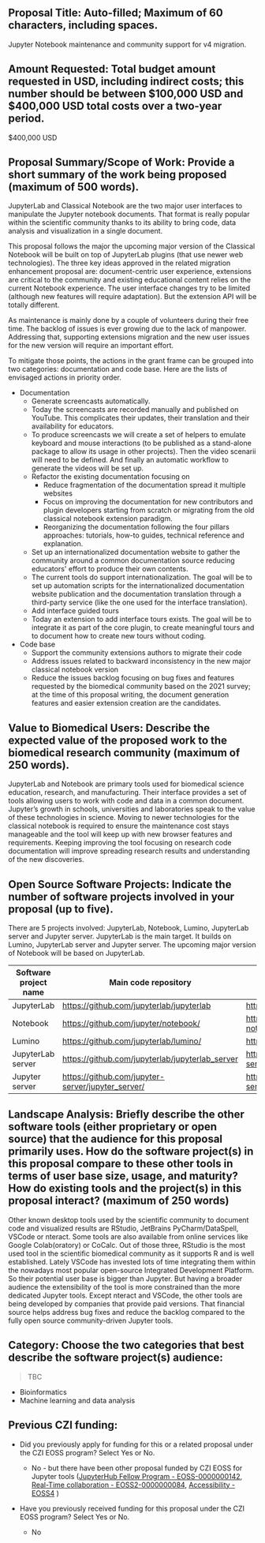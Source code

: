 ## Proposal Title: Auto-filled; Maximum of 60 characters, including spaces.

Jupyter Notebook maintenance and community support for v4 migration.

## Amount Requested: Total budget amount requested in USD, including indirect costs; this number should be between $100,000 USD and $400,000 USD total costs over a two-year period.

$400,000 USD

## Proposal Summary/Scope of Work: Provide a short summary of the work being proposed (maximum of 500 words).

JupyterLab and Classical Notebook are the two major user interfaces to manipulate the Jupyter notebook documents. That format is really popular within the scientific community thanks to its ability to bring code, data analysis and visualization in a single document.

This proposal follows the major the upcoming major version of the Classical Notebook will be built on top of JupyterLab plugins (that use newer web technologies). The three key ideas approved in the related migration enhancement proposal are: document-centric user experience, extensions are critical to the community and existing educational content relies on the current Notebook experience. The user interface changes try to be limited (although new features will require adaptation). But the extension API will be totally different.

As maintenance is mainly done by a couple of volunteers during their free time. The backlog of issues is ever growing due to the lack of manpower. Addressing that, supporting extensions migration and the new user issues for the new version will require an important effort.

To mitigate those points, the actions in the grant frame can be grouped into two categories: documentation and code base. Here are the lists of envisaged actions in priority order.

- Documentation
  - Generate screencasts automatically.
  - Today the screencasts are recorded manually and published on YouTube. This complicates their updates, their translation and their availability for educators.
  - To produce screencasts we will create a set of helpers to emulate keyboard and mouse interactions (to be published as a stand-alone package to allow its usage in other projects). Then the video scenarii will need to be defined. And finally an automatic workflow to generate the videos will be set up.
  - Refactor the existing documentation focusing on
    - Reduce fragmentation of the documentation spread it multiple websites
    - Focus on improving the documentation for new contributors and plugin developers starting from scratch or migrating from the old classical notebook extension paradigm.
    - Reorganizing the documentation following the four pillars approaches: tutorials, how-to guides, technical reference and explanation.
  - Set up an internationalized documentation website to gather the community around a common documentation source reducing educators' effort to produce their own contents.
  - The current tools do support internationalization. The goal will be to set up automation scripts for the internationalized documentation website publication and the documentation translation through a third-party service (like the one used for the interface translation).
  - Add interface guided tours
  - Today an extension to add interface tours exists. The goal will be to integrate it as part of the core plugin, to create meaningful tours and to document how to create new tours without coding.
- Code base
  - Support the community extensions authors to migrate their code
  - Address issues related to backward inconsistency in the new major classical notebook version
  - Reduce the issues backlog focusing on bug fixes and features requested by the biomedical community based on the 2021 survey; at the time of this proposal writing, the document generation features and easier extension creation are the candidates.

## Value to Biomedical Users: Describe the expected value of the proposed work to the biomedical research community (maximum of 250 words).

JupyterLab and Notebook are primary tools used for biomedical science education, research, and manufacturing. Their interface provides a set of tools allowing users to work with code and data in a common document. Jupyter’s growth in schools, universities and laboratories speak to the value of these technologies in science.
Moving to newer technologies for the classical notebook is required to ensure the maintenance cost stays manageable and the tool will keep up with new browser features and requirements.
Keeping improving the tool focusing on research code documentation will improve spreading research results and understanding of the new discoveries.

## Open Source Software Projects: Indicate the number of software projects involved in your proposal (up to five).

There are 5 projects involved: JupyterLab, Notebook, Lumino, JupyterLab server and Jupyter server. JupyterLab is the main target. It builds on Lumino, JupyterLab server and Jupyter server. The upcoming major version of Notebook will be based on JupyterLab.

| Software project name | Main code repository | Homepage |
| --- | --- | --- |
| JupyterLab | https://github.com/jupyterlab/jupyterlab |  https://jupyterlab.readthedocs.io/ |
| Notebook | https://github.com/jupyter/notebook/ | https://jupyter-notebook.readthedocs.io/ |
| Lumino | https://github.com/jupyterlab/lumino/ | https://lumino.readthedocs.io/ |
| JupyterLab server | https://github.com/jupyterlab/jupyterlab_server | https://jupyterlab-server.readthedocs.io/ |
| Jupyter server | https://github.com/jupyter-server/jupyter_server/ | https://jupyter-server.readthedocs.io/ |


## Landscape Analysis: Briefly describe the other software tools (either proprietary or open source) that the audience for this proposal primarily uses. How do the software project(s) in this proposal compare to these other tools in terms of user base size, usage, and maturity? How do existing tools and the project(s) in this proposal interact? (maximum of 250 words)

Other known desktop tools used by the scientific community to document code and visualized results are RStudio, JetBrains PyCharm/DataSpell, VSCode or nteract. Some tools are also available from online services like Google Colab(oratory) or CoCalc. Out of those three, RStudio is the most used tool in the scientific biomedical community as it supports R and is well established.
Lately VSCode has invested lots of time integrating them within the nowadays most popular open-source Integrated Development Platform. So their potential user base is bigger than Jupyter. But having a broader audience the extensibility of the tool is more constrained than the more dedicated Jupyter tools.
Except nteract and VSCode, the other tools are being developed by companies that provide paid versions. That financial source helps address bug fixes and reduce the backlog compared to the fully open source community-driven Jupyter tools.

## Category: Choose the two categories that best describe the software project(s) audience:

> TBC

- Bioinformatics
- Machine learning and data analysis

## Previous CZI funding:

- Did you previously apply for funding for this or a related proposal under the CZI EOSS program? Select Yes or No.
  - No - but there have been other proposal funded by CZI EOSS for Jupyter tools ([JupyterHub Fellow Program - EOSS-0000000142](https://chanzuckerberg.com/eoss/proposals/jupyterhub-contributor-in-residence-program/), [Real-Time collaboration - EOSS2-0000000084](https://chanzuckerberg.com/eoss/proposals/real-time-collaboration-in-jupyter/), [Accessibility - EOSS4](https://chanzuckerberg.com/eoss/proposals/inclusive-and-accessible-scientific-computing-in-the-jupyter-ecosystem/)
)

- Have you previously received funding for this proposal under the CZI EOSS program? Select Yes or No.
  - No
